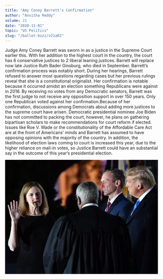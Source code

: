 ```yaml
---
title: "Amy Coney Barrett's Confirmation"
author: "Anvitha Reddy"
volume: 21
date: "2020-11-01"
topic: "US Politics"
slug: "/ballot-buzz/v21a02"
---
```


Judge Amy Coney Barrett was sworn in as a justice in the Supreme Court earlier this. With her addition to the highest court in the country, the court has 6 conservative justices to 2 liberal leaning justices. Barrett will replace now late Justice Ruth Bader Ginsburg, who died in September. Barrett’s confirmation process was notably short. During her hearings, Barrett refused to answer most questions regarding cases but her previous rulings reveal that she is a constitutional originalist. Her confirmation is notable because it occurred amidst an election something Republicans were against in 2016. By receiving no votes from any Democratic senators, Barrett was the first judge to not receive any opposition support in over 150 years. Only one Republican voted against her confirmation.Because of her confirmation, discussions among Democrats about adding more justices to the supreme court have arisen. Democratic presidential nominee Joe Biden has not committed to packing the court, however, he plans on gathering bipartisan scholars to make recommendations for court reform if elected. Issues like Roe V. Wade or the constitutionality of the Affordable Care Act are at the front of Americans’ minds and Barrett has assumed to have opposing opinions with the majority of the country. In addition, the likelihood of election laws coming to court is increased this year, due to the higher reliance on mail-in votes, so Justice Barrett could have an substantial say in the outcome of this year’s presidential election.

![](./img/v21a02img.jpg)